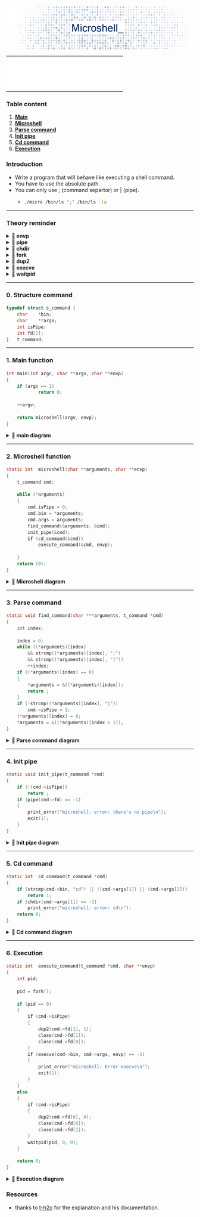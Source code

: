 ![image/titre.png](image/titre.png)

  <table>
    <tr>
      <td align="center">
      <img src="/metrics.plugin.introduction.repository.svg" alt="Metrics" width="300">
    </tr>
  </table>

### Table content
1. **[Main](#main)**
2. **[Microshell](#Microshell)**
3. **[Parse command](#Parse_command)**
4. **[Init pipe](#init_pipe)**
5. **[Cd command](#cd_command)**
6. **[Execution](#execution)**

### Introduction

* Write a program that will behave like executing a shell command.
* You have to use the absolute path.
* You can only use ; (command separtor) or | (pipe).
  * ````bash
    ./micro /bin/ls ";" /bin/ls -la
    ````

---
### Theory reminder

<details>	
  <summary><b> 🔽 envp </b></summary>
      <br />

* **char `envp`**: (**env**ironment **p**ointer): 
  * The `envp` parameter is a **pointer to an array of null-terminated strings** that 
  represent the values set in the **user's environment variables**.
  * `$NAME`, `USER=kdi-noce`, `SHELL=/bin/zsh`, etc... .
     <br />
</details>

<details>	
  <summary><b> 🔽 pipe</b></summary>
      <br />

* **int `pipe`(int pipe_fd[2])**:

    * Parameters :

      * `fd[0]`: `fd` **(file descriptor)** for the
        read end of pipe.
  
      * `fd[1]`: `fd` si for the write end of pipe.
      
      * `Returns` : 0 on Success.
  
      * **-1** on `error`.

    * Conceptually, a **pipe** is a **connection between two processes**.
    * **Pipes** are useful for **communication between related processes**(inter-process communication).
      <br />
</details>

<details>	
  <summary><b> 🔽 chdir</b></summary>
      <br />

* **int `chdir`(const char *path)**:
  * The `chdir` command is a system function (system call) which is used to **change the current working directory**
    to the directory specified in path.
  * Is **used** as an **alias** for the shell command **cd**.
  * Parameter:
    * The path is the Directory path which the user want to make the current working directory.
  * `Return` Value: 
    * Returns zero **(0)** on success. 
    * **-1** is returned on an `error` and `errno` is set appropriately.
      <br />
</details>

<details>	
  <summary><b> 🔽 fork</b></summary>
      <br />

* **pid_t `fork`(void)**:
  * `Fork` system call is used for creating a new process, called child process.
  * `Child process` runs concurrently with the process that makes the `fork`() call (`parent process`).
  * A `child process` uses the **same** `pc`(program counter), **same** `CPU` registers, **same open files** which 
  use in the `parent process`.
  * **Negative Value:**
    * creation of a child process was unsuccessful.
  * **Zero:**
    * Returned to the newly created child process.
  * **Positive value:**
    * **Returned to parent or caller**. The value contains process ID of newly created child process.
      <br />
</details>

<details>	
  <summary><b> 🔽 dup2</b></summary>
      <br />

* **int `dup2`(int oldfd, int newfd):**
  * The `dup`() system call **creates a copy of a file descriptor**.
  * It uses the **lowest-numbered** unused descriptor for the **new** descriptor.

</details>

<details>	
  <summary><b> 🔽 execve </b></summary>
      <br />

* **The `exec` family of functions replaces the current running process with a new process.**


* **int `execve`(const char *pathname, char *const `argv`[ ], char *const `envp`[ ])**:
  * executes the program pointed to by: 
  * **pathname**: 
    * **pathname** is a binary executable,
    or a script starting with a line of the form "#! interpreter [arg]".
  * `argv`:
    * Is an **array of argument** strings passed to the new program
  * `envp`: 
    * Is an **array of strings**, conventionally of the form key=value, which are passed as environment to the new program

</details>

<details>	
  <summary><b> 🔽 waitpid </b></summary>
      <br />

* **pid_t `waitpid`(pid_t pid, int *status, int options)**:
  * Suspends the calling process until a `child process` ends or is stopped.
  * `pid`:
    * Specifies the child processes the caller wants to wait for termination of the specific child process.
  * `status_ptr`:
    * Points to a location where `waitpid`() can store a status value.
    * This status value is zero if the child process explicitly returns **zero**.
    * The status_ptr pointer may also be **NULL**.
  * `options`:
    * Specifies additional information for waitpid().

</details>

---
### 0. Structure command

````C
typedef struct s_command {
	char	*bin;
	char	**args;
	int	isPipe;
	int	fd[2];
}	t_command;
````
---
### 1. Main function

````C
int	main(int argc, char **argv, char **envp)
{
	if (argc == 1)
    		return 0;
	
	++argv;
	
	return microshell(argv, envp);
}
````

<a name="main"></a>
<details>	
  <summary><b> 🔽 main diagram</b></summary>
  <br />

[<img src="image/main.png" width="280">](image/main.png)

</details>

----
### 2. Microshell function

````C
static int	microshell(char **arguments, char **envp)
{
	t_command cmd;

	while (*arguments)
	{
		cmd.isPipe = 0;
		cmd.bin = *arguments;
		cmd.args = arguments;
		find_command(&arguments, &cmd);
		init_pipe(&cmd);
		if (cd_command(&cmd))
			execute_command(&cmd, envp);

	}
	return (0);
}
````
<a name="Microshell"></a>
<details>	
  <summary><b> 🔽 Microshell diagram</b></summary>
  <br />

[<img src="image/microshell.png" width="300">](image/microshell.png)

</details>

---
### 3. Parse command

````C
static void	find_command(char ***arguments, t_command *cmd)
{
	int	index;

	index = 0;
	while ((*arguments)[index]
		&& strcmp((*arguments)[index], ";")
		&& strcmp((*arguments)[index], "|"))
		++index;
	if ((*arguments)[index] == 0)
	{
		*arguments = &((*arguments)[index]);
		return ;
	}
	if (!strcmp((*arguments)[index], "|"))
		cmd->isPipe = 1;
	(*arguments)[index] = 0;
	*arguments = &((*arguments)[index + 1]);
}
````
<a name="Parse_command"></a>
<details>	
  <summary><b> 🔽 Parse command diagram</b></summary>
  <br />

[<img src="image/parse_cmd.svg" width="300">](image/parse_cmd.svg)

</details>

----
### 4. Init pipe

````C
static void init_pipe(t_command *cmd)
{
	if (!(cmd->isPipe))
		return ;
	if (pipe(cmd->fd) == -1)
	{
		print_error("microshell: error: there's no pipe\n");
		exit(1);
	}
}
````
<a name="init_pipe"></a>
<details>	
  <summary><b> 🔽 Init pipe diagram</b></summary>
  <br />

[<img src="image/init_pipe.svg" width="250">](image/init_pipe.svg)

</details>

----
### 5. Cd command

````C
static int	cd_command(t_command *cmd)
{
	if (strcmp(cmd->bin, "cd") || !(cmd->args[1]) || (cmd->args[2]))
		return 1;
	if (chdir(cmd->args[1]) == -1)
		print_error("microshell: error: cd\n");
	return 0;
}
````
<a name="cd_command"></a>
<details>	
  <summary><b> 🔽 Cd command diagram</b></summary>
  <br />


[<img src="image/cd_command.svg" width="250">](image/cd_command.svg)

</details>

----
### 6. Execution

````C
static int	execute_command(t_command *cmd, char **envp)
{
	int	pid;

	pid = fork();

	if (pid == 0)
	{
		if (cmd->isPipe)
		{
			dup2(cmd->fd[1], 1);
			close(cmd->fd[1]);
			close(cmd->fd[0]);
		}
		if (execve(cmd->bin, cmd->args, envp) == -1)
		{
			print_error("microshell: Error execve\n");
			exit(1);
		}
	}
	else
	{
		if (cmd->isPipe)
		{
			dup2(cmd->fd[0], 0);
			close(cmd->fd[0]);
			close(cmd->fd[1]);
		}
		waitpid(pid, 0, 0);
	}

	return 0;
}
````
<a name="cd_command"></a>
<details>	
  <summary><b> 🔽 Execution diagram</b></summary>
  <br />


[<img src="image/execution.svg" width="500">](image/execution.svg)

</details>

### Resources

* thanks to [t-h2o](https://github.com/t-h2o/microshell) for the explanation and his documentation.
